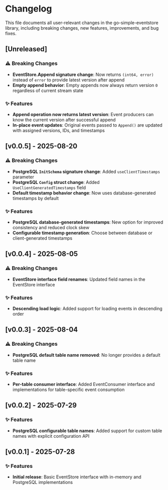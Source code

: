 # Changelog

This file documents all user-relevant changes in the go-simple-eventstore library, including breaking changes, new features, improvements, and bug fixes.

## [Unreleased]

### ⚠️ Breaking Changes
- **EventStore.Append signature change**: Now returns `(int64, error)` instead of `error` to provide latest version after append
- **Empty append behavior**: Empty appends now always return version `0` regardless of current stream state

### ✨ Features
- **Append operation now returns latest version**: Event producers can know the current version after successful append
- **In-place event updates**: Original events passed to `Append()` are updated with assigned versions, IDs, and timestamps

## [v0.0.5] - 2025-08-20

### ⚠️ Breaking Changes
- **PostgreSQL `InitSchema` signature change**: Added `useClientTimestamps` parameter
- **PostgreSQL `Config` struct change**: Added `UseClientGeneratedTimestamps` field
- **Default timestamp behavior change**: Now uses database-generated timestamps by default

### ✨ Features
- **PostgreSQL database-generated timestamps**: New option for improved consistency and reduced clock skew
- **Configurable timestamp generation**: Choose between database or client-generated timestamps

## [v0.0.4] - 2025-08-05

### ⚠️ Breaking Changes
- **EventStore interface field renames**: Updated field names in the EventStore interface

### ✨ Features
- **Descending load logic**: Added support for loading events in descending order

## [v0.0.3] - 2025-08-04

### ⚠️ Breaking Changes
- **PostgreSQL default table name removed**: No longer provides a default table name

### ✨ Features
- **Per-table consumer interface**: Added EventConsumer interface and implementations for table-specific event consumption

## [v0.0.2] - 2025-07-29

### ✨ Features
- **PostgreSQL configurable table names**: Added support for custom table names with explicit configuration API

## [v0.0.1] - 2025-07-28

### ✨ Features
- **Initial release**: Basic EventStore interface with in-memory and PostgreSQL implementations